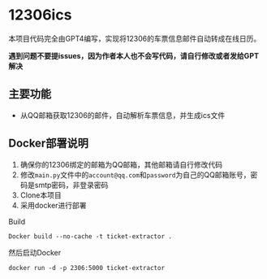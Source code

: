 # 12306ics
本项目代码完全由GPT4编写，实现将12306的车票信息邮件自动转成在线日历。

**遇到问题不要提issues，因为作者本人也不会写代码，请自行修改或者发给GPT解决**


## 主要功能
- 从QQ邮箱获取12306的邮件，自动解析车票信息，并生成ics文件

## Docker部署说明

1. 确保你的12306绑定的邮箱为QQ邮箱，其他邮箱请自行修改代码
2. 修改`main.py`文件中的`account@qq.com`和`password`为自己的QQ邮箱账号，密码是smtp密码，非登录密码
3. Clone本项目
4. 采用docker进行部署

Build

```
Docker build --no-cache -t ticket-extractor .
```

然后启动Docker

```
docker run -d -p 2306:5000 ticket-extractor
```
